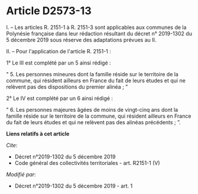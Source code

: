 # Article D2573-13

I. – Les articles R. 2151-1 à R. 2151-3 sont applicables aux communes de la Polynésie française dans leur rédaction résultant
du décret n° 2019-1302 du 5 décembre 2019 sous réserve des adaptations prévues au II. 

II. – Pour l'application de l'article R. 2151-1 : 

1° Le III est complété par un 5 ainsi rédigé : 

" 5. Les personnes mineures dont la famille réside sur le territoire de la commune, qui résident ailleurs en France du fait
de leurs études et qui ne relèvent pas des dispositions du premier alinéa ; ” 

2° Le IV est complété par un 6 ainsi rédigé : 

" 6. Les personnes majeures âgées de moins de vingt-cinq ans dont la famille réside sur le territoire de la commune, qui
résident ailleurs en France du fait de leurs études et qui ne relèvent pas des alinéas précédents ; ”.

**Liens relatifs à cet article**

_Cite_:

  - Décret n°2019-1302 du 5 décembre 2019
  - Code général des collectivités territoriales - art. R2151-1 (V)

_Modifié par_:

  - Décret n°2019-1302 du 5 décembre 2019 - art. 1

